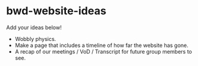 # bwd-website-ideas
Add your ideas below!

* Wobbly physics.
* Make a page that includes a timeline of how far the website has gone.
* A recap of our meetings / VoD / Transcript for future group members to see.